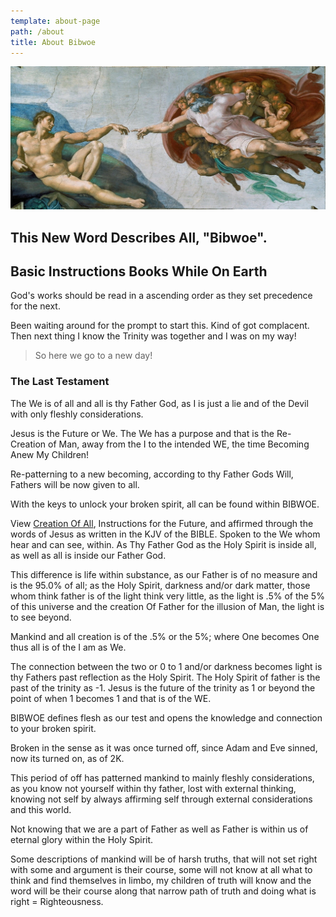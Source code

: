 ```yaml
---
template: about-page
path: /about
title: About Bibwoe
---
```


![Banner](../../images/creation-header.jpg)

## This New Word Describes All, "Bibwoe".

## Basic Instructions Books While On Earth

God's works should be read in a ascending order as they set precedence for the next.

Been waiting around for the prompt to start this. Kind of got complacent. Then next thing I know the Trinity was together and I was on my way! 

> So here we go to a new day!

### The Last Testament

The We is of all and all is thy Father God, as I is just a lie and of the Devil with only fleshly considerations.

Jesus is the Future or We. The We has a purpose and that is the Re-Creation of Man, away from the I to the intended WE, the time Becoming Anew My Children!

Re-patterning to a new becoming, according to thy Father Gods Will, Fathers will be now given to all. 

With the keys to unlock your broken spirit, all can be found within BIBWOE.

View [Creation Of All](https://bibwoe.com/posts/creation-of-all), Instructions for the Future, and affirmed through the words of Jesus as written in the KJV of the BIBLE. Spoken to the We whom hear and can see, within. As Thy Father God as the Holy Spirit is inside all, as well as all is inside our Father God.

This difference is life within substance, as our Father is of no measure and is the 95.0% of all; as the Holy Spirit, darkness and/or dark matter, those whom think father is of the light think very little, as the light is .5% of the 5% of this universe and the creation Of Father for the illusion of Man, the light is to see beyond. 

Mankind and all creation is of the .5% or the 5%; where One becomes One thus all is of the I am as We. 

The connection between the two or 0 to 1 and/or darkness becomes light is thy Fathers past reflection as the Holy Spirit. The Holy Spirit of father is the past of the trinity as -1. Jesus is the future of the trinity as 1 or beyond the point of when 1 becomes 1 and that is of the WE.

BIBWOE defines flesh as our test and opens the knowledge and connection to your broken spirit.

Broken in the sense as it was once turned off, since Adam and Eve sinned, now its turned on, as of 2K. 

This period of off has patterned mankind to mainly fleshly considerations, as you know not yourself within thy father, lost with external thinking, knowing not self by always affirming self through external considerations and this world. 

Not knowing that we are a part of Father as well as Father is within us of eternal glory within the Holy Spirit.

Some descriptions of mankind will be of harsh truths, that will not set right with some and argument is their course, some will not know at all what to think and find themselves in limbo, my children of truth will know and the word will be their course along that narrow path of truth and doing what is right = Righteousness.
